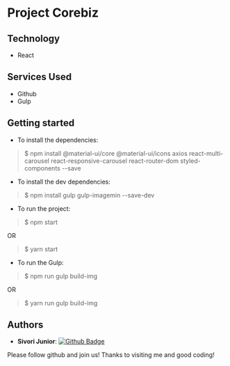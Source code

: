 # Project Corebiz
 
## Technology 
 
* React
 
 
## Services Used
 
* Github
* Gulp
 
 
## Getting started
 
* To install the dependencies:
>    $ npm install @material-ui/core @material-ui/icons axios react-multi-carousel react-responsive-carousel react-router-dom styled-components --save


* To install the dev dependencies:
>    $ npm install gulp gulp-imagemin --save-dev


* To run the project:
>    $ npm start


OR


>    $ yarn start


* To run the Gulp:
>    $ npm run gulp build-img


OR


>    $ yarn run gulp build-img


## Authors
 
* **Sivori Junior**: [![Github Badge](https://img.shields.io/badge/-Github-000?style=flat-square&logo=Github&logoColor=white&link=https://github.com/sivorijr)](https://github.com/sivorijr)
 
 
Please follow github and join us!
Thanks to visiting me and good coding!
